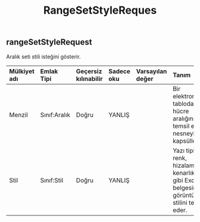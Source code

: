 ﻿---
title: RangeSetStyleReques
second_title: Aspose.Cells Cloud Documen
type: docs
url: /tr/specification/model/rangesetstylerequest/
description: "Aspose.Cells Bulut modeli spesifikasyonu: RangeSetStyleRequest. Açma, oluşturma, düzenleme, bölme, birleştirme, karşılaştırma ve dönüştürme gibi özelliklerle Excel ve diğer elektronik tablo belgelerini zahmetsizce yönetin"
weight: 50
---
## **rangeSetStyleRequest**

 Aralık seti stili isteğini gösterir.

| Mülkiyet adı| Emlak Tipi| Geçersiz kılınabilir| Sadece oku| Varsayılan değer| Tanım|
|:- |:- |:- |:- |:- |:- |
| Menzil| Sınıf:Aralık| Doğru| YANLIŞ|| Bir elektronik tablodaki bir hücre aralığını temsil eden nesneyi kapsüller.|
| Stil| Sınıf:Stil| Doğru| YANLIŞ|| Yazı tipi, renk, hizalama, kenarlık vb. gibi Excel belgesinin görüntüleme stilini temsil eder.|

